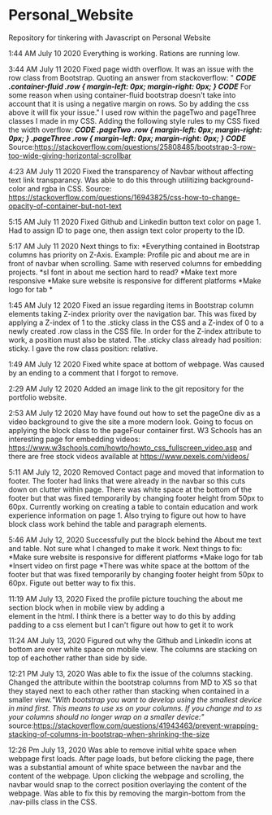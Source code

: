 # Personal_Website
Repository for tinkering with Javascript on Personal Website

1:44 AM July 10 2020
Everything is working. Rations are running low.

3:44 AM July 11 2020
Fixed page width overflow. It was an issue with the row class from Bootstrap. Quoting an answer from stackoverflow: "
***CODE
.container-fluid .row {
    margin-left: 0px;
    margin-right: 0px;
}
CODE***
For some reason when using container-fluid bootstrap doesn't take into account that it is using a negative margin on rows. So by adding the css above it will fix your issue."
I used row within the pageTwo and pageThree classes I made in my CSS. Adding the following style rules to my CSS fixed the width overflow:
***CODE
.pageTwo .row {
    margin-left: 0px;
    margin-right: 0px;
}
.pageThree .row {
    margin-left: 0px;
    margin-right: 0px;
}
CODE***
Source:https://stackoverflow.com/questions/25808485/bootstrap-3-row-too-wide-giving-horizontal-scrollbar


4:23 AM July 11 2020
Fixed the transparency of Navbar without affecting text link transparancy. Was able to do this through utilitizing background-color and rgba in CSS.
Source: https://stackoverflow.com/questions/16943825/css-how-to-change-opacity-of-container-but-not-text

5:15 AM July 11 2020
Fixed Github and Linkedin button text color on page 1. Had to assign ID to page one, then assign text color property to the ID.

5:17 AM July 11 2020
Next things to fix:
*Everything contained in Bootstrap columns has priority on Z-Axis. Example: Profile pic and about me are in front of navbar when scrolling. Same with reserved columns for embedding projects.
*sI font in about me section hard to read?
*Make text more responsive
*Make sure website is responsive for different platforms
*Make logo for tab
*

1:45 AM July 12 2020
Fixed an issue regarding items in Bootstrap column elements taking Z-index priority over the navigation bar. This was fixed by applying a Z-index of 1 to the .sticky class in the CSS and a Z-index of 0 to a newly created .row class in the CSS file. In order for the Z-index attribute to work, a position must also be stated. The .sticky class already had position: sticky. I gave the row class position: relative.


1:49 AM July 12 2020
Fixed white space at bottom of webpage. Was caused by an ending to a comment that I forgot to remove.

2:29 AM July 12 2020
Added an image link to the git repository for the portfolio website.

2:53 AM July 12 2020
May have found out how to set the pageOne div as a video background to give the site a more modern look. Going to focus on applying the block class to the pageFour container first. W3 Schools has an interesting page for embedding videos: https://www.w3schools.com/howto/howto_css_fullscreen_video.asp and there are free stock videos available at https://www.pexels.com/videos/

5:11 AM July 12, 2020
Removed Contact page and moved that information to footer. The footer had links that were already in the navbar so this cuts down on clutter within page. There was white space at the bottom of the footer but that was fixed temporarily by changing footer height from 50px to 60px. Currently working on creating a table to contain education and work experience information on page 1. Also trying to figure out how to have block class work behind the table and paragraph elements.

5:46 AM July 12, 2020
Successfully put the block behind the About me text and table. Not sure what I changed to make it work. 
Next things to fix:
*Make sure website is responsive for different platforms
*Make logo for tab
*Insert video on first page
*There was white space at the bottom of the footer but that was fixed temporarily by changing footer height from 50px to 60px. Figute out better way to fix this.


11:19 AM July 13, 2020
Fixed the profile picture touching the about me section block when in mobile view by adding a <br> element in the html. I think there is a better way to do this by adding padding to a css element but I can't figure out how to get it to work

11:24 AM July 13, 2020
Figured out why the Github and LinkedIn icons at bottom are over white space on mobile view. The columns are stacking on top of eachother rather than side by side.

12:21 PM July 13, 2020
Was able to fix the issue of the columns stacking. Changed the attribute within the bootstrap columns from MD to XS so that they stayed next to each other rather than stacking when contained in a smaller view.*"With bootstrap you want to develop using the smallest device in mind first. This means to use xs on your columns. If you change md to xs your columns should no longer wrap on a smaller device:"* source:https://stackoverflow.com/questions/41943463/prevent-wrapping-stacking-of-columns-in-bootstrap-when-shrinking-the-size

12:26 Pm July 13, 2020
Was able to remove initial white space when webpage first loads. After page loads, but before clicking the page, there was a substantial amount of white space between the navbar and the content of the webpage. Upon clicking the webpage and scrolling, the navbar would snap to the correct position overlaying the content of the webpage. Was able to fix this by removing the margin-bottom from the .nav-pills class in the CSS.
